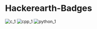 # Hackerearth-Badges
![c_1](https://user-images.githubusercontent.com/85725008/180790645-f518bf42-baee-48dd-a6b5-a1e6df7e6d7f.png)
![cpp_1](https://user-images.githubusercontent.com/85725008/180790648-9b971d5c-4ff1-42a4-bd23-989bb925a6f4.png)
![python_1](https://user-images.githubusercontent.com/85725008/180790647-2fc18d97-426e-4113-90c9-83c8ea180c09.png)
